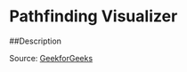 # Pathfinding Visualizer

##Description

Source: [GeekforGeeks](https://www.geeksforgeeks.org/a-search-algorithm/)


